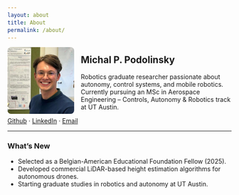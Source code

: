 ```yaml
---
layout: about
title: About
permalink: /about/
---
```


<img src="/assets/michal.jpg" alt="Profile Picture" width="150" align="left" style="margin-right:15px; border-radius:8px;"/>

## Michal P. Podolinsky
Robotics graduate researcher passionate about autonomy, control systems, and mobile robotics.  
Currently pursuing an MSc in Aerospace Engineering – Controls, Autonomy & Robotics track at UT Austin.

[Github](https://github.com/mpodolinsky) · [LinkedIn](https://www.linkedin.com/in/michal-p-podolinsky/) · [Email](mailto:michal.p.podolinsky@gmail.com)

---

### What’s New
- Selected as a Belgian-American Educational Foundation Fellow (2025).  
- Developed commercial LiDAR-based height estimation algorithms for autonomous drones.  
- Starting graduate studies in robotics and autonomy at UT Austin.
